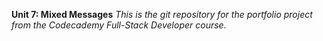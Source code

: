 **Unit 7: Mixed Messages**
*This is the git repository for the portfolio project from the Codecademy Full-Stack Developer course.*